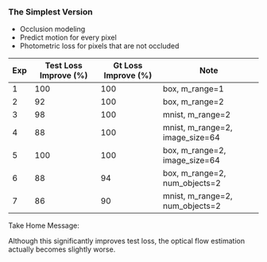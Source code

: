 ### The Simplest Version

- Occlusion modeling
- Predict motion for every pixel
- Photometric loss for pixels that are not occluded


| Exp | Test Loss Improve (%) | Gt Loss Improve (%) | Note |
| ------------- | ----------- | ----------- | ----------- | 
| 1 | 100 | 100 | box, m_range=1 |
| 2 | 92 | 100 | box, m_range=2 |
| 3 | 98 | 100 | mnist, m_range=2 |
| 4 | 88 | 100 | mnist, m_range=2, image_size=64 |
| 5 | 100 | 100 | box, m_range=2, image_size=64 | 
| 6 | 88 | 94 | box, m_range=2, num_objects=2 |
| 7 | 86 | 90 | mnist, m_range=2, num_objects=2 |  

Take Home Message:

Although this significantly improves test loss, the optical flow estimation actually becomes slightly worse. 
